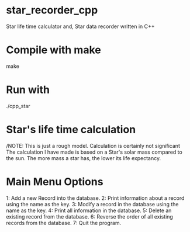 # star_recorder_cpp
Star life time calculator and, Star data recorder written in C++

# Compile with make
make
# Run with
./cpp_star

# Star's life time calculation
/NOTE: This is just a rough model. Calculation is certainly not significant
The calculation I have made is based on a Star's solar mass compared to the sun.
The more mass a star has, the lower its life expectancy. 

# Main Menu Options
1: Add a new Record into the database.
2: Print information about a record using the name as the key. 
3: Modify a record in the database using the name as the key. 
4: Print all information in the database.
5: Delete an existing record from the database.
6: Reverse the order of all existing records from the database.
7: Quit the program.
